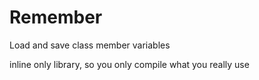# Remember
Load and save class member variables

inline only library, so you only compile what you really use
